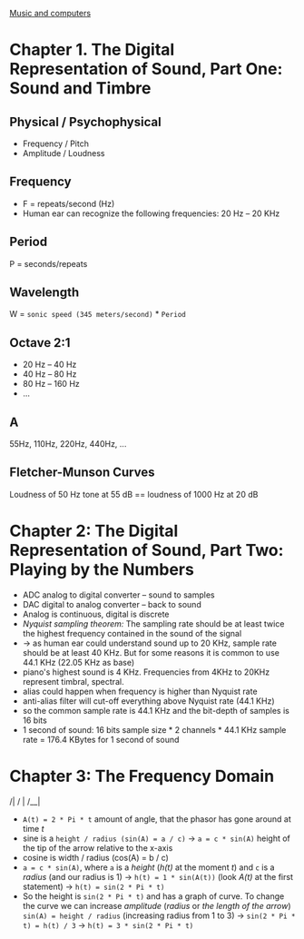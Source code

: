 [Music and computers](http://music.columbia.edu/cmc/musicandcomputers/)
# Chapter 1. The Digital Representation of Sound, Part One: Sound and Timbre

## Physical / Psychophysical
* Frequency / Pitch
* Amplitude / Loudness

## Frequency
* F = repeats/second (Hz)
* Human ear can recognize the following frequencies: 20 Hz – 20 KHz
 
## Period
P = seconds/repeats
 
## Wavelength
W = `sonic speed (345 meters/second)` * `Period`

## Octave 2:1
* 20 Hz – 40 Hz
* 40 Hz – 80 Hz
* 80 Hz – 160 Hz
* ...

## A
55Hz, 110Hz, 220Hz, 440Hz, ...

## Fletcher-Munson Curves
Loudness of 50 Hz tone at 55 dB == loudness of 1000 Hz at 20 dB

# Chapter 2: The Digital Representation of Sound, Part Two: Playing by the Numbers

* ADC analog to digital converter – sound to samples
* DAC digital to analog converter – back to sound
* Analog is continuous, digital is discrete
* *Nyquist sampling theorem:* The sampling rate should be at least twice the highest frequency contained in the sound of the signal
* → as human ear could understand sound up to 20 KHz, sample rate should be at least 40 KHz. But for some reasons it is common to use 44.1 KHz (22.05 KHz as base)
* piano's highest sound is 4 KHz. Frequencies from 4KHz to 20KHz represent timbral, spectral.
* alias could happen when frequency is higher than Nyquist rate
* anti-alias filter will cut-off everything above Nyquist rate (44.1 KHz)
* so the common sample rate is 44.1 KHz and the bit-depth of samples is 16 bits
* 1 second of sound: 16 bits sample size * 2 channels * 44.1 KHz sample rate = 176.4 KBytes for 1 second of sound

# Chapter 3: The Frequency Domain


  /|
 / |
/__|
* `A(t) = 2 * Pi * t` amount of angle, that the phasor has gone around at time *t*
* sine is a `height / radius (sin(A) = a / c)` → `a = c * sin(A)` height of the tip of the arrow relative to the x-axis
* cosine is width / radius (cos(A) = b / c)
* `a = c * sin(A)`, where `a` is a *height* (*h(t)* at the moment *t*) and `c` is a *radius* (and our radius is 1) → `h(t) = 1 * sin(A(t))` (look *A(t)* at the first statement) → `h(t) = sin(2 * Pi * t)`
* So the height is `sin(2 * Pi * t)` and has a graph of curve. To change the curve we can increase *amplitude* (*radius* or *the length of the arrow*) `sin(A) = height / radius` (increasing radius from 1 to 3) → `sin(2 * Pi * t) = h(t) / 3` → `h(t) = 3 * sin(2 * Pi * t)`
